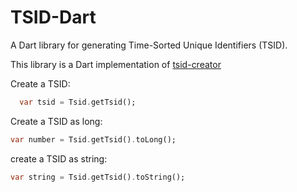 # TSID-Dart

A Dart library for generating Time-Sorted Unique Identifiers (TSID).

This library is a Dart implementation of [tsid-creator](https://github.com/f4b6a3/tsid-creator)

Create a TSID:
```dart
  var tsid = Tsid.getTsid();
```

Create a TSID as long:
```dart
var number = Tsid.getTsid().toLong();
```

create a TSID as string:
```dart
var string = Tsid.getTsid().toString();
```